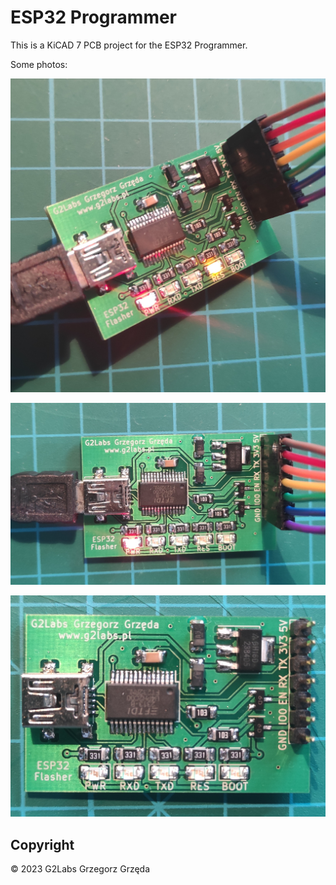 # ESP32 Programmer

This is a KiCAD 7 PCB project for the ESP32 Programmer.

Some photos:

![1](photos/1.jpg)

![2](photos/2.jpg)

![3](photos/3.jpg)

## Copyright
&copy; 2023 G2Labs Grzegorz Grzęda